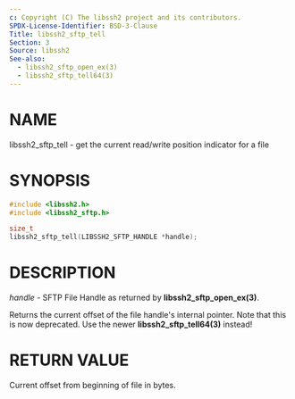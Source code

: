 ```yaml
---
c: Copyright (C) The libssh2 project and its contributors.
SPDX-License-Identifier: BSD-3-Clause
Title: libssh2_sftp_tell
Section: 3
Source: libssh2
See-also:
  - libssh2_sftp_open_ex(3)
  - libssh2_sftp_tell64(3)
---
```


# NAME

libssh2_sftp_tell - get the current read/write position indicator for a file

# SYNOPSIS

~~~c
#include <libssh2.h>
#include <libssh2_sftp.h>

size_t
libssh2_sftp_tell(LIBSSH2_SFTP_HANDLE *handle);
~~~

# DESCRIPTION

*handle* - SFTP File Handle as returned by **libssh2_sftp_open_ex(3)**.

Returns the current offset of the file handle's internal pointer. Note that
this is now deprecated. Use the newer **libssh2_sftp_tell64(3)** instead!

# RETURN VALUE

Current offset from beginning of file in bytes.
